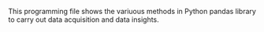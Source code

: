 This programming file shows the variuous methods in Python pandas library to carry out data acquisition and data insights. 
